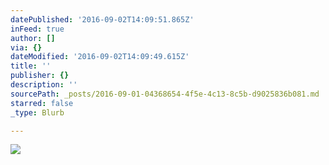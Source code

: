 ```yaml
---
datePublished: '2016-09-02T14:09:51.865Z'
inFeed: true
author: []
via: {}
dateModified: '2016-09-02T14:09:49.615Z'
title: ''
publisher: {}
description: ''
sourcePath: _posts/2016-09-01-04368654-4f5e-4c13-8c5b-d9025836b081.md
starred: false
_type: Blurb

---
```

![](https://the-grid-user-content.s3-us-west-2.amazonaws.com/c728f497-2d91-47d9-a83a-db640e46e579.jpg)